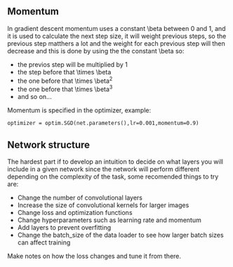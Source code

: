 ## Momentum
In gradient descent momentum uses a constant \beta between 0 and 1, and it is used to calculate the next step size, it will weight previous steps, so the previous step matthers a lot and the weight for each previous step will then decrease and this is done by using the the constant \beta so: 
* the previos step will be multiplied by 1 
* the step before that \times \beta 
* the one before that \times \beta<sup>2</sup> 
* the one before that \times \beta<sup>3</sup>
* and so on...

Momentum is specified in the optimizer, example:

```optimizer = optim.SGD(net.parameters(),lr=0.001,momentum=0.9)```

## Network structure
The hardest part if to develop an intuition to decide on what layers you will include in a given network since the network will perform different depending on the complexity of the task, some recomended things to try are:

* Change the number of convolutional layers 
* Increase the size of convolutional kernels for larger images
* Change loss and optimization functions 
* Change hyperparameters such as learning rate and momentum
* Add layers to prevent overfitting
* Change the batch_size of the data loader to see how larger batch sizes can affect training

Make notes on how the loss changes and tune it from there.